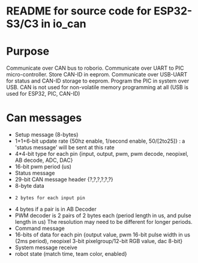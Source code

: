 # README for source code for ESP32-S3/C3 in io_can

# Purpose
Communicate over CAN bus to roborio.
Communicate over UART to PIC micro-controller.
Store CAN-ID in eeprom.
Communicate over USB-UART for status and CAN-ID storage to eeprom.
Program the PIC in system over USB.
CAN is not used for non-volatile memory programming at all (USB is used for ESP32, PIC, CAN-ID)

# Can messages
- Setup message (8-bytes)
-   1+1+6-bit update rate {50hz enable, 1/second enable, 50/[2to25]} : a 'status message' will be sent at this rate
-   4*4-bit type for each pin {input, output, pwm, pwm decode, neopixel, AB decode, ADC, DAC}
-   16-bit pwm period (us)
- Status message
-   29-bit CAN message header {?,?,?,?,?,?}
-   8-byte data
-     2 bytes for each input pin
- 4 bytes if a pair is in AB Decoder
- PWM decoder is 2 pairs of 2 bytes each (period length in us, and pulse length in us) The resolution may need to be different for longer periods.
- Command message
-   16-bits of data for each pin {output value, pwm 16-bit pulse width in us (2ms period), neopixel 3-bit pixelgroup/12-bit RGB value, dac 8-bit}
- System message receive
-   robot state (match time, team color, enabled}
